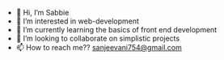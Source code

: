 - 👋 Hi, I’m Sabbie
- 👀 I’m interested in web-development
- 🌱 I’m currently learning the basics of front end development
- 💞️ I’m looking to collaborate on simplistic projects
- 📫 How to reach me??
      sanjeevani754@gmail.com
      

<!---
Sabbu754/Sabbu754 is a ✨ special ✨ repository because its `README.md` (this file) appears on your GitHub profile.
You can click the Preview link to take a look at your changes.
--->
